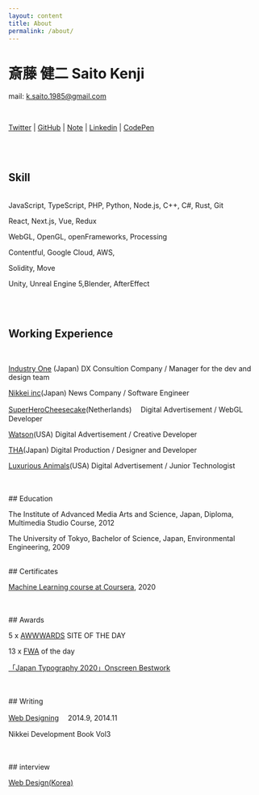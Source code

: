 ```yaml
---
layout: content
title: About
permalink: /about/
---
```


<h1 class="about-h1">斎藤 健二 Saito Kenji</h1>

mail: k.saito.1985@gmail.com

<br>

[Twitter](https://twitter.com/kenji_special)
| [GitHub](https://github.com/kenjiSpecial)
| [Note](https://note.com/kenji_special)
| [Linkedin](https://www.linkedin.com/in/kenji-saito-5a327340)
| [CodePen](http://codepen.io/kenjiSpecial/)

<br>
<br>
<h2>Skill</h2>
<br>
JavaScript, TypeScript, PHP, Python, Node.js, C++, C#, Rust, Git

React, Next.js, Vue, Redux

WebGL, OpenGL, openFrameworks, Processing

Contentful, Google Cloud, AWS,

Solidity, Move

Unity, Unreal Engine 5,Blender, AfterEffect

<br>
<br>

## Working Experience

<br>

[Industry One](https://industry-one.com/) (Japan) DX Consultion Company / Manager for the dev and design team

[Nikkei inc](https://www.nikkei.com/)(Japan) News Company / Software Engineer

[SuperHeroCheesecake](https://superherocheesecake.com/)(Netherlands)　 Digital Advertisement / WebGL Developer

[Watson](https://watson.la/)(USA) Digital Advertisement / Creative Developer

[THA](http://tha.jp/)(Japan) Digital Production / Designer and Developer

[Luxurious Animals](https://www.luxanimals.com/)(USA) Digital Advertisement / Junior Technologist

<br>
<br>
## Education
<br>

The Institute of Advanced Media Arts and Science, Japan, Diploma, Multimedia Studio Course, 2012

The University of Tokyo, Bachelor of Science, Japan, Environmental Engineering, 2009

<br>
## Certificates

[Machine Learning course at Coursera](https://www.coursera.org/account/accomplishments/records/SGJHB7UGJNB9?utm_source=link&utm_medium=certificate&utm_content=cert_image&utm_campaign=sharebutton_course), 2020

<br>
<br>
## Awards
<br>

5 x [AWWWARDS](https://www.awwwards.com/) SITE OF THE DAY

13 x [FWA](https://thefwa.com/) of the day

[「Japan Typography 2020」Onscreen Bestwork](https://www.nikkei.com/article/DGXMZO52016060R11C19A1000000/)

<br>
<br>
## Writing
<br>

[Web Designing](https://book.mynavi.jp/wdonline/)　 2014.9, 2014.11

Nikkei Development Book Vol3

<br>
<br>
## interview
<br>

[Web Design(Korea)](http://kenjispecial.github.io/2015/09/magazine)
